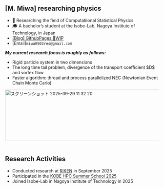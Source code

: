 <section>
  <h1>[M. Miwa] researching physics</h1>
  <ul>
    <li>🧪 Researching the field of Computatiional Statistical Physics</li>
    <li>🎓 A bachelor’s student at the Isobe-Lab, Nagoya Institute of Technology, in Japan</li>
    <li><a href="https://github.com/masa0902dev/">[Blog] GithubPages 🚧WIP</a></li>
    <li>[Email]<code>miwa0902res@gmail.com</code></li>
  </ul>
</section>

<section>
  <p>
    <i><b>My current research focus is roughly as follows:</b></i>
  </p>
  <ul>
    <li>Rigid particle system in two dimensions</li>
    <li>The long time tail problem, divergence of the transport coefficient $D$ and vortex flow</li>
    <li>Faster algorithm: thread and process parallelized NEC (Newtonian Event Chain Monte Carlo)</li>
  </ul>
  <div>
    <img width="654" height="168" alt="スクリーンショット 2025-09-29 11 32 20" src="https://github.com/user-attachments/assets/f6003178-7fe1-473c-9c32-9066138a3a8d" />
  </div>
</section>


<br />
<section>
  <h2>Research Activities</h2>
  <ul>
    <li>Conducted research at <a href="https://www.r-ccs.riken.jp/outreach/schools/20250723-20251225/">RIKEN</a> in September 2025</li>
    <li>Participated in the <a href="http://www.eccse.kobe-u.ac.jp/simulation_school/kobe-hpc-summer-basic-2025/">KOBE HPC Summer School 2025</a></li>
    <li>Joined Isobe-Lab in Nagoya Institute of Technology in 2025</li>
  </ul>
</section>

